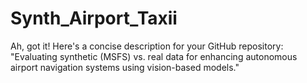 # Synth_Airport_Taxii
Ah, got it! Here's a concise description for your GitHub repository:  "Evaluating synthetic (MSFS) vs. real data for enhancing autonomous airport navigation systems using vision-based models."
